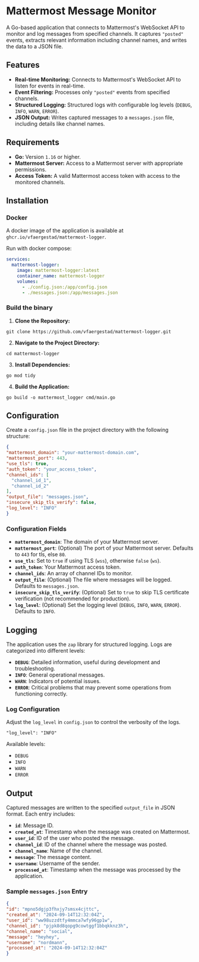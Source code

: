 # Mattermost Message Monitor

A Go-based application that connects to Mattermost's WebSocket API to monitor and log messages from specified channels. It captures `"posted"` events, extracts relevant information including channel names, and writes the data to a JSON file.

## Features

- **Real-time Monitoring:** Connects to Mattermost's WebSocket API to listen for events in real-time.
- **Event Filtering:** Processes only `"posted"` events from specified channels.
- **Structured Logging:** Structured logs with configurable log levels (`DEBUG`, `INFO`, `WARN`, `ERROR`).
- **JSON Output:** Writes captured messages to a `messages.json` file, including details like channel names.

## Requirements

- **Go:** Version `1.16` or higher.
- **Mattermost Server:** Access to a Mattermost server with appropriate permissions.
- **Access Token:** A valid Mattermost access token with access to the monitored channels.

## Installation

### Docker

A docker image of the application is available at `ghcr.io/vfaergestad/mattermost-logger`.

Run with docker compose:
```yaml
services:
  mattermost-logger:
    image: mattermost-logger:latest
    container_name: mattermost-logger
    volumes:
      - ./config.json:/app/config.json
      - ./messages.json:/app/messages.json
```

### Build the binary

1. **Clone the Repository:**

```git clone https://github.com/vfaergestad/mattermost-logger.git```

2. **Navigate to the Project Directory:**

```cd mattermost-logger```

3. **Install Dependencies:**

```go mod tidy```

4. **Build the Application:**

```go build -o mattermost_logger cmd/main.go```

## Configuration

Create a `config.json` file in the project directory with the following structure:

```json
{
"mattermost_domain": "your-mattermost-domain.com",
"mattermost_port": 443,
"use_tls": true,
"auth_token": "your_access_token",
"channel_ids": [
  "channel_id_1",
  "channel_id_2"
],
"output_file": "messages.json",
"insecure_skip_tls_verify": false,
"log_level": "INFO"
}
```

### Configuration Fields

- **`mattermost_domain`**: The domain of your Mattermost server.
- **`mattermost_port`**: (Optional) The port of your Mattermost server. Defaults to `443` for tls, else `80`.
- **`use_tls`**: Set to `true` if using TLS (`wss`), otherwise `false` (`ws`).
- **`auth_token`**: Your Mattermost access token.
- **`channel_ids`**: An array of channel IDs to monitor.
- **`output_file`**: (Optional) The file where messages will be logged. Defaults to `messages.json`.
- **`insecure_skip_tls_verify`**: (Optional) Set to `true` to skip TLS certificate verification (not recommended for production).
- **`log_level`**: (Optional) Set the logging level (`DEBUG`, `INFO`, `WARN`, `ERROR`). Defaults to `INFO`.

## Logging

The application uses the `zap` library for structured logging. Logs are categorized into different levels:

- **`DEBUG`**: Detailed information, useful during development and troubleshooting.
- **`INFO`**: General operational messages.
- **`WARN`**: Indicators of potential issues.
- **`ERROR`**: Critical problems that may prevent some operations from functioning correctly.

### Log Configuration

Adjust the `log_level` in `config.json` to control the verbosity of the logs.

```"log_level": "INFO"```

Available levels:

- `DEBUG`
- `INFO`
- `WARN`
- `ERROR`

## Output

Captured messages are written to the specified `output_file` in JSON format. Each entry includes:

- **`id`**: Message ID.
- **`created_at`**: Timestamp when the message was created on Mattermost.
- **`user_id`**: ID of the user who posted the message.
- **`channel_id`**: ID of the channel where the message was posted.
- **`channel_name`**: Name of the channel.
- **`message`**: The message content.
- **`username`**: Username of the sender.
- **`processed_at`**: Timestamp when the message was processed by the application.

### Sample `messages.json` Entry

```json
{
"id": "mpno5dgjp3fhxjy7smsx4cjttc",
"created_at": "2024-09-14T12:32:04Z",
"user_id": "ww98uzzdtfy4mmca7wfy96gp1w",
"channel_id": "pjpk8d8qopg9cowtggf1bbqkknz3h",
"channel_name": "social",
"message": "heyhey",
"username": "nordmann",
"processed_at": "2024-09-14T12:32:04Z"
}
```

